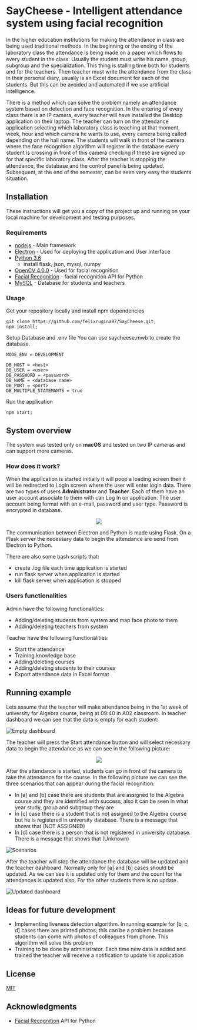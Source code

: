 # SayCheese - Intelligent attendance system using facial recognition

In the higher education institutions for making the attendance in class are being used traditional methods. In the beginning or the ending of the laboratory class the attendance is being made on a paper which ﬂows to every student in the class. Usually the student must write his name, group, subgroup and the specialization. This thing is stalling time both for students and for the teachers. Then teacher must write the attendance from the class in their personal diary, usually is an Excel document for each of the students. But this can be avoided and automated if we use artiﬁcial intelligence.

There is a method which can solve the problem namely an attendance system based on detection and face recognition. In the entering of every class there is an IP camera, every teacher will have installed the Desktop application on their laptop. The teacher can turn on the attendance application selecting which laboratory class is teaching at that moment, week, hour and which camera he wants to use, every camera being called depending on the hall name. The students will walk in front of the camera where the face recognition algorithm will register in the database every student is crossing in front of this camera checking if these are signed up for that speciﬁc laboratory class. After the teacher is stopping the attendance, the database and the control panel is being updated. Subsequent, at the end of the semester, can be seen very easy the students situation.

## Installation

These instructions will get you a copy of the project up and running on your local machine for development and testing purposes.

### Requirements
* [nodejs](https://nodejs.org/en/) - Main framework
* [Electron](https://electronjs.org/) - Used for deploying the application and User Interface
* [Python 3.6](https://www.python.org)
   * install flask, json, mysql, numpy
* [OpenCV 4.0.0](https://opencv.org/) - Used for facial recognition
* [Facial Recognition](https://github.com/ageitgey/face_recognition) - facial recognition API for Python
* [MySQL](https://www.mysql.com/products/workbench/) - Database for students and teachers

### Usage

Get your repository locally and install npm dependencies

```text
git clone https://github.com/felixrugina97/SayCheese.git;
npm install;
```

Setup Database and .env file You can use saycheese.mwb to create the database.

```text
NODE_ENV = DEVELOPMENT

DB_HOST = <host>
DB_USER = <user>
DB_PASSWORD = <password>
DB_NAME = <database name>
DB_PORT = <port>
DB_MULTIPLE_STATEMANTS = true
```

Run the application

```text
npm start;
```

## System overview
 The system was tested only on **macOS** and tested on two IP cameras and can support more cameras.
### How does it work?

When the application is started initially it will poop a loading screen then it will be redirected to Login screen where the user will enter login data. There are two types of users **Administrator** and **Teacher**. Each of them have an user account associate to them with can Log In on application. The user account being format with an e-mail, password and user type. Password is encrypted in database.

<p align="center">
	<img src="https://i.imgur.com/jbYd9dz.gif"/>
</p>

The communication between Electron and Python is made using Flask. On a Flask server the necessary data to begin the attendance are send from Electron to Python.

There are also some bash scripts that:
* create .log file each time application is started
* run flask server when application is started
* kill flask server when application is stopped

### Users functionalities

Admin have the following functionalities:
* Adding/deleting students from system and map face photo to them
* Adding/deleting teachers from system

Teacher have the following functionalities:
* Start the attendance
* Training knowledge base
* Adding/deleting courses
* Adding/deleting students to their courses
* Export attendance data in Excel format

## Running example

Lets assume that the teacher will make attendance being in the 1st week of university for Algebra course, being at 09:40 in A02 classroom. In teacher dashboard we can see that the data is empty for each student:

![Empty dashboard](https://i.imgur.com/cT4stut.png)

The teacher will press the Start attendance button and will select necessary data to begin the attendance as we can see in the following picture:

<p align="center">
	<img src="https://i.imgur.com/ntP8aGk.png"/ >
</p>

After the attendance is started, students can go in front of the camera to take the attendance for the course. In the following picture we can see the three scenarios that can appear during the facial recognition:
  * In [a] and [b] case there are students that are assigned to the Algebra course and they are identified with success, also it can be seen in what year study, group and subgroup they are
  * In [c] case there is a student that is not assigned to the Algebra course but he is registered in university database. There is a message that shows that (NOT ASSIGNED)
  * In [d] case there is a person that is not registered in university database. There is a message that shows that (Unknown)

![Scenarios](https://i.imgur.com/8pw28Yy.png)

After the teacher will stop the attendance the database will be updated and the teacher dashboard. Normally only for [a] and [b] cases should be updated. As we can see it is updated only for them and the count for the attendances is updated also. For the other students there is no update.

![Updated dashboard](https://i.imgur.com/8XIGlb0.png)

## Ideas for future development
* Implementing liveness detection algorithm. In running example for [b, c, d] cases there are printed photos; this can be a problem because students can come with photos of colleagues from phone. This algorithm will solve this problem
* Training to be done by administrator. Each time new data is added and trained the teacher will receive a notification to update his application

## License
[MIT](https://choosealicense.com/licenses/mit/)

## Acknowledgments
 * [Facial Recognition](https://github.com/ageitgey/face_recognition) API for Python
